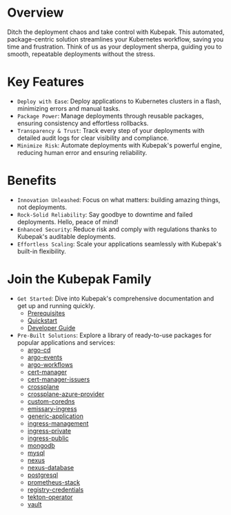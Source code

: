 # Overview

Ditch the deployment chaos and take control with Kubepak. This automated, package-centric solution streamlines your
Kubernetes workflow, saving you time and frustration. Think of us as your deployment sherpa, guiding you to smooth,
repeatable deployments without the stress.

# Key Features

* `Deploy with Ease`: Deploy applications to Kubernetes clusters in a flash, minimizing errors and manual tasks.
* `Package Power`: Manage deployments through reusable packages, ensuring consistency and effortless rollbacks.
* `Transparency & Trust`: Track every step of your deployments with detailed audit logs for clear visibility and 
                          compliance.
* `Minimize Risk`: Automate deployments with Kubepak's powerful engine, reducing human error and ensuring reliability.

# Benefits

* `Innovation Unleashed`: Focus on what matters: building amazing things, not deployments.
* `Rock-Solid Reliability`: Say goodbye to downtime and failed deployments. Hello, peace of mind!
* `Enhanced Security`: Reduce risk and comply with regulations thanks to Kubepak's auditable deployments.
* `Effortless Scaling`: Scale your applications seamlessly with Kubepak's built-in flexibility.

# Join the Kubepak Family

* `Get Started`: Dive into Kubepak's comprehensive documentation and get up and running quickly.
  - [Prerequisites](doc/prerequisites.md)
  - [Quickstart](doc/quickstart.md)
  - [Developer Guide](doc/developer-guide.md)
* `Pre-Built Solutions`: Explore a library of ready-to-use packages for popular applications and services:
  - [argo-cd](doc/packages/argo-cd.md)
  - [argo-events](doc/packages/argo-events.md)
  - [argo-workflows](doc/packages/argo-workflows.md)
  - [cert-manager](doc/packages/cert-manager.md)
  - [cert-manager-issuers](doc/packages/cert-manager-issuers.md)
  - [crossplane](doc/packages/crossplane.md)
  - [crossplane-azure-provider](doc/packages/crossplane-azure-provider.md)
  - [custom-coredns](doc/packages/custom-coredns.md)
  - [emissary-ingress](doc/packages/emissary-ingress.md)
  - [generic-application](doc/packages/generic-application.md)
  - [ingress-management](doc/packages/ingress-management.md)
  - [ingress-private](doc/packages/ingress-private.md)
  - [ingress-public](doc/packages/ingress-public.md)
  - [mongodb](doc/packages/mongodb.md)
  - [mysql](doc/packages/mysql.md)
  - [nexus](doc/packages/nexus.md)
  - [nexus-database](doc/packages/nexus-database.md)
  - [postgresql](doc/packages/postgresql.md)
  - [prometheus-stack](doc/packages/prometheus-stack.md)
  - [registry-credentials](doc/packages/registry-credentials.md)
  - [tekton-operator](doc/packages/tekton-operator.md)
  - [vault](doc/packages/vault.md)

